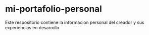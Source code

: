 # mi-portafolio-personal
Este respositorio contiene la informacion personal del creador  y sus experiencias en desarrollo
